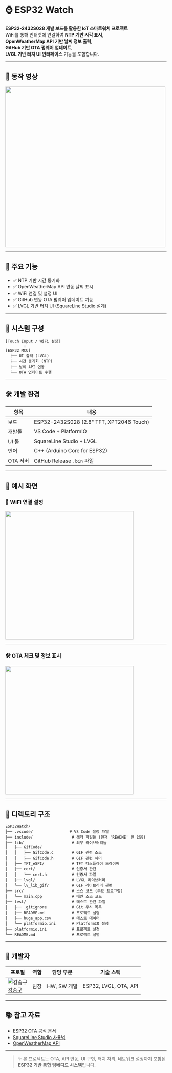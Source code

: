 # ⌚ ESP32 Watch

**ESP32-2432S028 개발 보드를 활용한 IoT 스마트워치 프로젝트**  
WiFi를 통해 인터넷에 연결하여 **NTP 기반 시각 표시**,  
**OpenWeatherMap API 기반 날씨 정보 출력**,  
**GitHub 기반 OTA 펌웨어 업데이트**,  
**LVGL 기반 터치 UI 인터페이스** 기능을 포함합니다.

---

## 📸 동작 영상

<img src="https://github.com/user-attachments/assets/896ca317-4351-419e-9756-195e1659dfa0" width="500"/>

---

## 🔧 주요 기능

- ✅ NTP 기반 시간 동기화  
- ✅ OpenWeatherMap API 연동 날씨 표시  
- ✅ WiFi 연결 및 설정 UI  
- ✅ GitHub 연동 OTA 펌웨어 업데이트 기능  
- ✅ LVGL 기반 터치 UI (SquareLine Studio 설계)

---

## 📂 시스템 구성

```
[Touch Input / WiFi 설정]
        ↓
[ESP32 MCU]
  ├── UI 출력 (LVGL)
  ├── 시간 동기화 (NTP)
  ├── 날씨 API 연동
  └── OTA 업데이트 수행
```

---

## 🛠️ 개발 환경

| 항목     | 내용                                      |
|----------|-------------------------------------------|
| 보드     | ESP32-2432S028 (2.8" TFT, XPT2046 Touch)  |
| 개발툴   | VS Code + PlatformIO                      |
| UI 툴    | SquareLine Studio + LVGL                  |
| 언어     | C++ (Arduino Core for ESP32)              |
| OTA 서버 | GitHub Release `.bin` 파일                |

---

## 🧪 예시 화면

### 📶 WiFi 연결 설정

<img src="https://github.com/user-attachments/assets/81c55287-0b7f-45cd-8831-bb864df67b8c" width="400"/>

---

### 🛠 OTA 체크 및 정보 표시

<img src="https://github.com/user-attachments/assets/fcf5d898-4a45-4b6c-992c-2f8acafe5fc6" width="400"/>

---

## 📁 디렉토리 구조

```
ESP32Watch/
├── .vscode/                # VS Code 설정 파일
├── include/                 # 헤더 파일들 (현재 'README' 만 있음)
├── lib/                     # 외부 라이브러리들
│   ├── GifCode/
│   │   ├── GifCode.c        # GIF 관련 소스
│   │   ├── GifCode.h        # GIF 관련 헤더
│   ├── TFT_eSPI/            # TFT 디스플레이 드라이버
│   ├── cert/                # 인증서 관련
│   │   └── cert.h           # 인증서 파일
│   ├── lvgl/                # LVGL 라이브러리
│   └── lv_lib_gif/          # GIF 라이브러리 관련
├── src/                     # 소스 코드 (주요 프로그램)
│   └── main.cpp             # 메인 소스 코드
├── test/                    # 테스트 관련 파일
│   ├── .gitignore           # Git 무시 목록
│   ├── README.md            # 프로젝트 설명
│   ├── huge_app.csv         # 테스트 데이터
│   └── platformio.ini       # PlatformIO 설정
├── platformio.ini           # 프로젝트 설정
└── README.md                # 프로젝트 설명
```

---

## 👤 개발자

| 프로필 | 역할  | 담당 부분 | 기술 스택 |
|--------|-------|----------|-----------|
| ![강송구](https://github.com/user-attachments/assets/986e1819-2d0d-4715-97ce-590ea6495421) <br> [강송구](https://github.com/StrongThrow) | 팀장  | HW, SW 개발 | ESP32, LVGL, OTA, API |

---

## 📚 참고 자료

- [ESP32 OTA 공식 문서](https://docs.espressif.com/projects/esp-idf/en/latest/esp32/api-reference/system/ota.html)  
- [SquareLine Studio 사용법](https://squareline.io/)  
- [OpenWeatherMap API](https://openweathermap.org/api)

---

> ✨ 본 프로젝트는 OTA, API 연동, UI 구현, 터치 처리, 네트워크 설정까지 포함된  
> **ESP32 기반 통합 임베디드 시스템**입니다.
